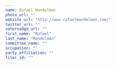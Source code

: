 ```yaml
---
name: Rafael Mandelman
photo_url: ""
website_url: "http://www.rafaelmandelman.com/"
twitter_url: ""
votersedge_url: ""
first_name: "Rafael"
last_name: "Mandelman"
committee_name: ""
occupation: ""
party_affiliation: ""
filer_id: ""
---
```

